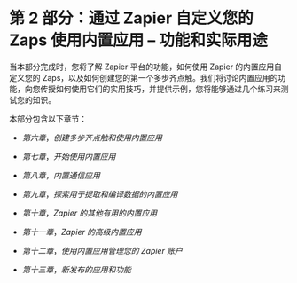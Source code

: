 # 第 2 部分：通过 Zapier 自定义您的 Zaps 使用内置应用 – 功能和实际用途

当本部分完成时，您将了解 Zapier 平台的功能，如何使用 Zapier 的内置应用自定义您的 Zaps，以及如何创建您的第一个多步齐点触。我们将讨论内置应用的功能，向您传授如何使用它们的实用技巧，并提供示例，您将能够通过几个练习来测试您的知识。

本部分包含以下章节：

+   *第六章*，*创建多步齐点触和使用内置应用*

+   *第七章*，*开始使用内置应用*

+   *第八章*，*内置通信应用*

+   *第九章*，*探索用于提取和编译数据的内置应用*

+   *第十章*，*Zapier 的其他有用的内置应用*

+   *第十一章*，*Zapier 的高级内置应用*

+   *第十二章*，*使用内置应用管理您的 Zapier 账户*

+   *第十三章*，*新发布的应用和功能*
